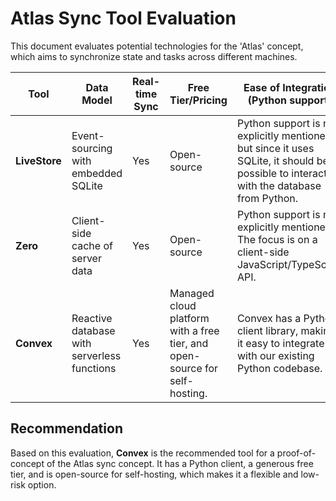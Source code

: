 # Atlas Sync Tool Evaluation

This document evaluates potential technologies for the 'Atlas' concept, which aims to synchronize state and tasks across different machines.

| Tool | Data Model | Real-time Sync | Free Tier/Pricing | Ease of Integration (Python support) |
|---|---|---|---|---|
| **LiveStore** | Event-sourcing with embedded SQLite | Yes | Open-source | Python support is not explicitly mentioned, but since it uses SQLite, it should be possible to interact with the database from Python. |
| **Zero** | Client-side cache of server data | Yes | Open-source | Python support is not explicitly mentioned. The focus is on a client-side JavaScript/TypeScript API. |
| **Convex** | Reactive database with serverless functions | Yes | Managed cloud platform with a free tier, and open-source for self-hosting. | Convex has a Python client library, making it easy to integrate with our existing Python codebase. |

## Recommendation

Based on this evaluation, **Convex** is the recommended tool for a proof-of-concept of the Atlas sync concept. It has a Python client, a generous free tier, and is open-source for self-hosting, which makes it a flexible and low-risk option.
